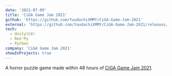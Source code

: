 ```yaml
---
date: '2021-07-09'
title: 'CiGA Game Jam 2021'
github: 'https://github.com/YuudachiXMMY/CiGA-Game-Jam-2021'
external: 'https://github.com/YuudachiXMMY/CiGA-Game-Jam-2021/releases/latest'
tech:
  - Unity(C#)
  - Ren'Py
  - Python
company: 'CiGA Game Jam 2021'
showInProjects: true
---
```


A horror puzzle game made within 48 hours of [CiGA Game Jam 2021](https://www.ciga.me/gamejam).
